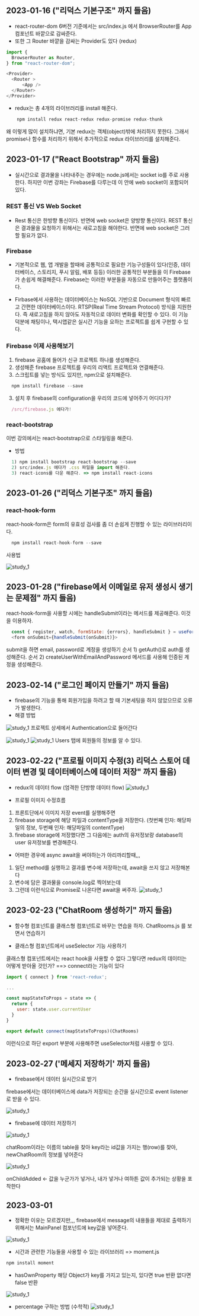 ## 2023-01-16 ("리덕스 기본구조" 까지 들음)

- react-router-dom 6버전 기준에서는 src/index.js 에서 BrowserRouter를 App 컴포넌트 바깥으로 감싸준다.
- 또한 그 Router 바깥을 감싸는 Provider도 있다 (redux)

```js
import {
  BrowserRouter as Router,
} from "react-router-dom";

<Provider>
  <Router >
      <App />
  </Router>
</Provider>
```

- redux는 총 4개의 라이브러리를 install 해준다.
```js
    npm install redux react-redux redux-promise redux-thunk
```

왜 이렇게 많이 설치하냐면, 기본 redux는 객체(object)밖에 처리하지 못한다. 그래서 
promise나 함수를 처리하기 위해서 추가적으로 redux 라이브러리를 설치해준다.

## 2023-01-17 ("React Bootstrap" 까지 들음)

- 실시간으로 결과물을 나타내주는 경우에는 node.js에서는 socket io를 주로 사용한다.
  하지만 이번 강좌는 Firebase를 다루는데 이 안에 web socket이 포함되어 있다.

### REST 통신 VS Web Socket
- Rest 통신은 한방향 통신이다.
  반면에 web socket은 양방향 통신이다.
  REST 통신은 결과물을 요청하기 위해서는 새로고침을 해야한다.
  반면에 web socket은 그러할 필요가 없다.

### Firebase
- 기본적으로 웹, 앱 개발을 할때에 공통적으로 필요한 기능구성들이 있다(인증, 데이터베이스, 스토리지, 푸시 알림, 배포 등등)
  이러한 공통적인 부분들을 이 Firebase가 손쉽게 해결해준다. Firebase는 이러한 부분들을 자동으로 만들어주는 플랫폼이다.

- Firbase에서 사용하는 데이터베이스는 NoSQL 기반으로 Document 형식의 빠르고 간편한 데이터베이스이다. RTSP(Real Time Stream Protocol) 방식을 지원한다. 즉 새로고침을 하지 않아도 자동적으로 데이터 변화를 확인할 수 있다. 이 기능 덕분에 채팅이나, 택시앱같은 실시간 기능을 요하는 프로젝트를 쉽게 구현할 수 있다.

### Firebase 이제 사용해보기
1. firebase 공홈에 들어가 신규 프로젝트 하나를 생성해준다.
2. 생성해준 firebase 프로젝트를 우리의 리액트 프로젝트와 연결해준다.
3. 스크립트를 넣는 방식도 있지만, npm으로 설치해준다.
```js
  npm install firebase --save
```
3. 설치 후 firebase의 configuration을 우리의 코드에 넣어주기 어디다가? 
```js
  /src/firebase.js 에다가!
```

### react-bootstrap
이번 강의에서는 react-bootstrap으로 스타일링을 해준다.
- 방법
```js
  1) npm install bootstrap react-bootstrap --save
  2) src/index.js 에다가 .css 파일을 import 해준다.
  3) react-icons를 다운 해준다. => npm install react-icons
```

## 2023-01-26 ("리덕스 기본구조" 까지 들음)

### react-hook-form
react-hook-form은 form의 유효성 검사를 좀 더 손쉽게 진행할 수 있는 라이브러리이다.
```js
  npm install react-hook-form --save
```
사용법

![study_1](/study/study_1.png)

## 2023-01-28 ("firebase에서 이메일로 유저 생성시 생기는 문제점" 까지 들음)

react-hook-form을 사용할 시에는
handleSubmit이라는 메서드를 제공해준다. 이것을 이용하자.
```js
  const { register, watch, formState: {errors}, handleSubmit } = useForm();
  <form onSubmit={handleSubmit(onSubmit)}>
```

submit을 하면 email, password로 계정을 생성하기
순서 1) getAuth()로 auth를 생성해준다.
순서 2) createUserWithEmailAndPassword 메서드를 사용해 인증된 계정을 생성해준다.

## 2023-02-14 ("로그인 페이지 만들기" 까지 들음)
- firebase의 기능을 통해 회원가입을 하려고 할 때 기본세팅을 하지 않았으므로 오류가 발생한다.
- 해결 방법

![study_1](/study/study_2.png)
프로젝트 상세에서 Authentication으로 들어간다

![study_1](/study/study_3.png)
![study_1](/study/study_4.png)
Users 탭에 회원들의 정보를 알 수 있다.

## 2023-02-22 ("프로필 이미지 수정(3) 리덕스 스토어 데이터 변경 및 데이터베이스에 데이터 저장" 까지 들음)
- redux의 데이터 flow (엄격한 단방향 데이터 flow)
![study_1](/study/study_5.png)

- 프로필 이미지 수정흐름
1) 프론트단에서 이미지 저장  event를 실행해주면
2) firebase storage에 해당 파일과 contentType을 저장한다. (첫번째 인자: 해당파일의 정보, 두번째 인자: 해당파일의 contentType)
3) firebase storage에 저장했다면 그 다음에는 auth의 유저정보랑 database의 user 유저정보를 변경해준다.

- 어떠한 경우에 async await을 써야하는가 아리까리할때,,,
1) 일단 method를 실행하고 결과를 변수에 저장하는데, await을 쓰지 않고 저장해본다
2) 변수에 담은 결과물을 console.log로 찍어보는데 
3) 그런데 이런식으로 Promise로 나온다면 await을 써주자.
![study_1](/study/study_6.png)


## 2023-02-23 ("ChatRoom 생성하기" 까지 들음)
- 함수형 컴포넌트를 클래스형 컴포넌트로 바꾸는 연습을 하자.
ChatRooms.js 를 보면서 연습하기

- 클래스형 컴포넌트에서 useSelector 기능 사용하기

클래스형 컴포넌트에서는 react hook을 사용할 수 없다
그렇다면 redux의 데이터는 어떻게 받아올 것인가? ==>
connect라는 기능이 있다
```js
import { connect } from 'react-redux';

...

const mapStateToProps = state => {
  return {
    user: state.user.currentUser
  }
}

export default connect(mapStateToProps)(ChatRooms)
```

이런식으로 하단 export 부분에 사용해주면 useSelector처럼 사용할 수 있다.

## 2023-02-27 ('메세지 저장하기' 까지 들음)
- firebase에서 데이터 실시간으로 받기

firebase에서는 데이터베이스에 data가 저장되는 순간을 실시간으로 event listener로 받을 수 있다.

![study_1](/study/study_7.png)


- firebase에 데이터 저장하기

![study_1](/study/study_8.png)

chatRoom이라는 이름의 table을 찾아 key라는 id값을 가지는 행(row)를 찾아, newChatRoom의 정보를 넣어준다

![study_1](/study/study_9.png)

onChildAdded <- 값을 누군가가 넣거나, 내가 넣거나 여하튼 값이 추가되는 상황을 포착한다

## 2023-03-01
- 정확한 이유는 모르겠지만,,, firebase에서 message의 내용들을 제대로 출력하기 위해서는 MainPanel 컴포넌트에 key값을 넣어준다.

![study_1](/study/study_10.png)

- 시간과 관련한 기능들을 사용할 수 있는 라이브러리 => moment.js
```js
npm install moment
```

- hasOwnProperty
해당 Object가 key를 가지고 있는지, 있다면 true 반환 없다면 false 반환

![study_1](/study/study_11.png)

- percentage 구하는 방법 (수학적)
![study_1](/study/study_12.png)
